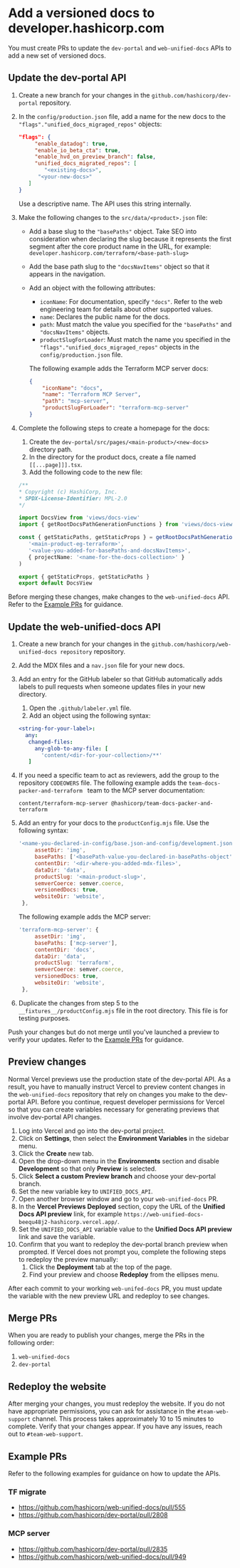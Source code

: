 # Add a versioned docs to developer.hashicorp.com

You must create PRs to update the `dev-portal` and `web-unified-docs` APIs to add a new set of versioned docs. 

## Update the dev-portal API

1. Create a new branch for your changes in the `github.com/hashicorp/dev-portal` repository. 
1. In the `config/production.json` file, add a name for the new docs to the `"flags"."unified_docs_migraged_repos"` objects:

   ```json
   "flags": {
		"enable_datadog": true,
		"enable_io_beta_cta": true,
		"enable_hvd_on_preview_branch": false,
		"unified_docs_migrated_repos": [
		   "<existing-docs>",
         "<your-new-docs>"
      ]
   }
   ```

   Use a descriptive name. The API uses this string internally.

1. Make the following changes to the `src/data/<product>.json` file:
   - Add a base slug to the `"basePaths"` object. Take SEO into consideration when declaring the slug because it represents the first segment after the core product name in the URL, for example: `developer.hashicorp.com/terraform/<base-path-slug>`
   - Add the base path slug to the `"docsNavItems"` object so that it appears in the navigation.
   - Add an object with the following attributes:
      - `iconName`: For documentation, specify `"docs"`. Refer to the web engineering team for details about other supported values.
      - `name`: Declares the public name for the docs.
      - `path`: Must match the value you specified for the `"basePaths"` and `"docsNavItems"` objects.
      - `productSlugForLoader`: Must match the name you specified in the `"flags"."unified_docs_migraged_repos"` objects in the `config/production.json` file.

      The following example adds the Terraform MCP server docs:

      ```json
      {
	      "iconName": "docs",
	      "name": "Terraform MCP Server",
	      "path": "mcp-server",
	      "productSlugForLoader": "terraform-mcp-server"	
      }
      ```

1. Complete the following steps to create a homepage for the docs: 
   1. Create the `dev-portal/src/pages/<main-product>/<new-docs>` directory path.
   1. In the directory for the product docs, create a file named `[[...page]]].tsx`.
   1. Add the following code to the new file:

   ```typescript
   /**
   * Copyright (c) HashiCorp, Inc.
   * SPDX-License-Identifier: MPL-2.0
   */

   import DocsView from 'views/docs-view'
   import { getRootDocsPathGenerationFunctions } from 'views/docs-view/utils/get-root-docs-path-generation-functions'

   const { getStaticPaths, getStaticProps } = getRootDocsPathGenerationFunctions(
      '<main-product-eg-terraform>',
      '<value-you-added-for-basePaths-and-docsNavItems>',
      { projectName: '<name-for-the-docs-collection>' }
   )

   export { getStaticProps, getStaticPaths }
   export default DocsView
   ```

Before merging these changes, make changes to the `web-unified-docs` API. Refer to the [Example PRs](#example-prs) for guidance. 

## Update the web-unified-docs API

1. Create a new branch for your changes in the `github.com/hashicorp/web-unified-docs repository` repository.
1. Add the MDX files and a `nav.json` file for your new docs. 
1. Add an entry for the GitHub labeler so that GitHub automatically adds labels to pull requests when someone updates files in your new directory. 
   1. Open the `.github/labeler.yml` file.
   1. Add an object using the following syntax:

   ```yaml
   <string-for-your-label>:
     any:
      changed-files:
        any-glob-to-any-file: [
          'content/<dir-for-your-collection>/**'
      ]
   ```

1. If you need a specific team to act as reviewers, add the group to the repository `CODEOWERS` file. The following example adds the `team-docs-packer-and-terraform ` team to the MCP server documentation: 

   ```text
   content/terraform-mcp-server @hashicorp/team-docs-packer-and-terraform
   ```

1. Add an entry for your docs to the `productConfig.mjs` file. Use the following syntax:

   ```mjs
   '<name-you-declared-in-config/base.json-and-config/development.json-files': {
		assetDir: 'img',
		basePaths: ['<basePath-value-you-declared-in-basePaths-object'],
		contentDir: '<dir-where-you-added-mdx-files>',
		dataDir: 'data',
		productSlug: '<main-product-slug>',
		semverCoerce: semver.coerce,
		versionedDocs: true,
		websiteDir: 'website',
	},
   ```

   The following example adds the MCP server:

   ```mjs
   'terraform-mcp-server': {
		assetDir: 'img',
		basePaths: ['mcp-server'],
		contentDir: 'docs',
		dataDir: 'data',
		productSlug: 'terraform',
		semverCoerce: semver.coerce,
		versionedDocs: true,
		websiteDir: 'website',
	},
   ```

1. Duplicate the changes from step 5 to the `__fixtures__/productConfig.mjs` file in the root directory. This file is for testing purposes.

Push your changes but do not merge until you've launched a preview to verify your updates. Refer to the [Example PRs](#example-prs) for guidance. 

## Preview changes

Normal Vercel previews use the production state of the dev-portal API. As a result, you have to manually instruct Vercel to preview content changes in the `web-unified-docs` repository that rely on changes you make to the dev-portal API. Before you continue, request developer permissions for Vercel so that you can create variables necessary for generating previews that involve dev-portal API changes.

1. Log into Vercel and go into the dev-portal project.
1. Click on **Settings**, then select the **Environment Variables** in the sidebar menu.
1. Click the **Create** new tab. 
1. Open the drop-down menu in the **Environments** section and disable **Development** so that only **Preview** is selected.
1. Click **Select a custom Preview branch** and choose your dev-portal branch. 
1. Set the new variable key to `UNIFIED_DOCS_API`.
1. Open another browser window and go to your `web-unified-docs` PR. 
1. In the **Vercel Previews Deployed** section, copy the URL of the **Unified Docs API preview** link, for example `https://web-unified-docs-beequ48j2-hashicorp.vercel.app/`.
1. Set the `UNIFIED_DOCS_API` variable value to the **Unified Docs API preview** link and save the variable.
1. Confirm that you want to redeploy the dev-portal branch preview when prompted. If Vercel does not prompt you, complete the following steps to redeploy the preview manually: 
   1. Click the **Deployment** tab at the top of the page.
   1. Find your preview and choose **Redeploy** from the ellipses menu.

After each commit to your working `web-unifed-docs` PR, you must update the variable with the new preview URL and redeploy to see changes. 

## Merge PRs

When you are ready to publish your changes, merge the PRs in the following order:

1. `web-unified-docs` 
1. `dev-portal`

## Redeploy the website

After merging your changes, you must redeploy the website. If you do not have appropriate permissions, you can ask for assistance in the `#team-web-support` channel. This process takes approximately 10 to 15 minutes to complete. Verify that your changes appear. If you have any issues, reach out to `#team-web-support`.

## Example PRs

Refer to the following examples for guidance on how to update the APIs.

### TF migrate

- https://github.com/hashicorp/web-unified-docs/pull/555
- https://github.com/hashicorp/dev-portal/pull/2808

### MCP server

- https://github.com/hashicorp/dev-portal/pull/2835
- https://github.com/hashicorp/web-unified-docs/pull/949